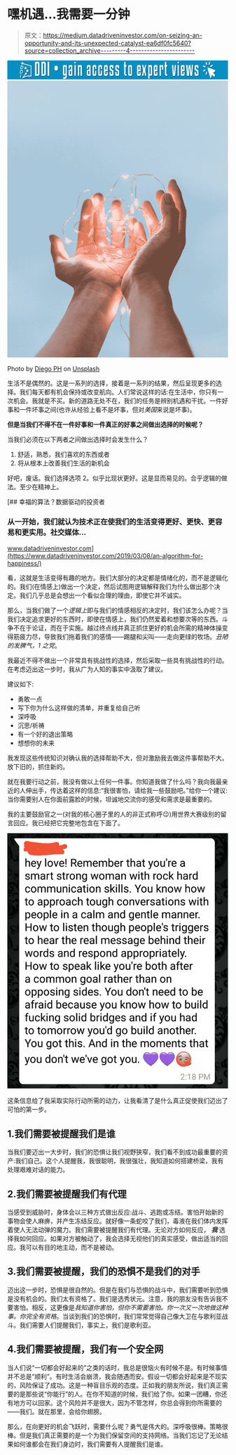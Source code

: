 # 嘿机遇…我需要一分钟

> 原文：<https://medium.datadriveninvestor.com/on-seizing-an-opportunity-and-its-unexpected-catalyst-ea6df0fc5640?source=collection_archive---------4----------------------->

[![](img/87f4b22db15ef4a1ce269f8b8e7b0e15.png)](http://www.track.datadriveninvestor.com/1B9E)![](img/2103952831e8b901a857630b7cb00c04.png)

Photo by [Diego PH](https://unsplash.com/@jdiegoph?utm_source=medium&utm_medium=referral) on [Unsplash](https://unsplash.com?utm_source=medium&utm_medium=referral)

生活不是偶然的。这是一系列的选择，接着是一系列的结果，然后呈现更多的选择。我们每天都有机会保持或改变航向。人们常说这样的话:在生活中，你只有一次机会。我就是不买。新的道路无处不在，我们的任务是辨别机遇和干扰。一件好事和一件坏事之间(也许从经验上看不是坏事，但对*美国*来说是坏事)。

**但是当我们不得不在一件好事和一件真正的好事之间做出选择的时候呢？**

当我们必须在以下两者之间做出选择时会发生什么？

1.  舒适，熟悉，我们喜欢的东西或者
2.  将从根本上改善我们生活的新机会

好吧，废话。我们选择选项 2。似乎比现状更好。这是显而易见的。合乎逻辑的做法。至少在精神上。

[](https://www.datadriveninvestor.com/2019/03/08/an-algorithm-for-happiness/) [## 幸福的算法？数据驱动的投资者

### 从一开始，我们就认为技术正在使我们的生活变得更好、更快、更容易和更实用。社交媒体…

www.datadriveninvestor.com](https://www.datadriveninvestor.com/2019/03/08/an-algorithm-for-happiness/) 

看，这就是生活变得有趣的地方。我们大部分的决定都是情绪化的，而不是逻辑化的。我们(在情感上)做出一个决定，然后试图用逻辑解释我们为什么做出那个决定。我们几乎总是会想出一个看似合理的理由，即使它并不诚实。

那么，当我们做了一个*逻辑上*即与我们的情感相反的决定时，我们该怎么办呢？当我们决定追求更好的东西时，即使在情感上，我们仍然爱着和想要次等的东西。斗争不在于论证，而在于实施。越过终点线并真正抓住更好的机会所需的精神体操变得筋疲力尽，导致我们拖着我们的感情——踢腿和尖叫——走向更绿的牧场。*丑陋的发脾气，1 之党*。

我最近不得不做出一个非常具有挑战性的选择，然后采取一些具有挑战性的行动。在考虑迈出这一步时，我从广为人知的事实中汲取了建议。

建议如下:

*   勇敢一点
*   写下你为什么这样做的清单，并重复给自己听
*   深呼吸
*   沉思/祈祷
*   有一个好的退出策略
*   想想你的未来

我发现这些传统知识对确认我的选择帮助不大，但对激励我去做这件事帮助不大。放下旧的，抓住新的。

就在我要行动之前，我没有做以上任何一件事。你知道我做了什么吗？我向我最亲近的人伸出手，传达着这样的信息:“我很害怕，请给我一些鼓励吧。”给你一个建议:当你需要别人在你面前露脸的时候，坦诚地交流你的感受和需求是最重要的。

我的主要鼓励官之一(对我的核心圈子里的人的非正式称呼😉)用世界大赛级别的留言回应。我已经把它完整地包含在下面了。

![](img/b20578232c93355f7fd6383e215f3ced.png)

这条信息给了我采取实际行动所需的动力，让我看清了是什么真正促使我们迈出了可怕的第一步。

## 1.我们需要被提醒我们是谁

当我们要迈出一大步时，我们的恐惧让我们视野狭窄，我们看不到成功最重要的资产:我们自己。这个人提醒我，我很聪明，我很强壮，我知道如何搭建桥梁，我有处理艰难对话的能力。

## 2.我们需要被提醒我们有代理

当感受到威胁时，身体会以三种方式做出反应:战斗、逃跑或冻结。害怕开始新的事物会使人麻痹，并产生冻结反应。就好像一条蛇咬了我们，毒液在我们体内发挥着使人无法动弹的魔力。我们需要被提醒我们有代理。无论对方如何反应， ***我*** 选择我如何回应。如果对方被触动了，我会选择无视他们的真实感受，做出适当的回应。我可以有目的地主动，而不是被动。

## 3.我们需要被提醒，我们的恐惧不是我们的对手

迈出这一步时，恐惧是很自然的。但是在我们与恐惧的战斗中，我们需要听到恐惧是没有机会的。我们太有资格了。我们是选秀状元。注意，我的朋友没有告诉我不要害怕。相反，这更像是*我知道你害怕，但你不需要害怕。你一次又一次地做这种事。你完全有资格*。当谈到我们的恐惧时，我们常常觉得自己像大卫在与歌利亚战斗。我们需要人们提醒我们，事实上，我们是歌利亚。

## 4.我们需要被提醒，我们有一个安全网

当人们说“一切都会好起来的”之类的话时，我总是很恼火有时候不是。有时候事情并不总是“顺利”。有时生活会崩溃，我会随遇而安。假设一切都会好起来是不现实的，风险保证了成功。这是一种盲目乐观的态度。正如我的朋友所说，我们真正需要的是那些说“你能行”的人。在你不知道的时候，我们给了你。如果一团糟，你还有地方可以回家。这个风险并不是很大，因为不管怎样，你总会得到你所需要的——我们。就在那里，会给你翅膀。

那么，在向更好的机会飞跃时，需要什么呢？勇气是伟大的。深呼吸很棒。策略很棒。但是我们真正需要的是一个为我们保留空间的支持网络。当我们忘记了无论结果如何谁都会在我们身边时，我们需要有人提醒我们是谁。